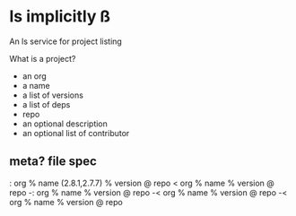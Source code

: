 # ls implicitly ß

An ls service for project listing

What is a project?

* an org
* a name
* a list of versions
* a list of deps
* repo
* an optional description
* an optional list of contributor
## meta? file spec

: org % name (2.8.1,2.7.7) % version @ repo
< org % name % version @ repo
-: org % name % version @ repo
-< org % name % version @ repo
-< org % name % version @ repo



